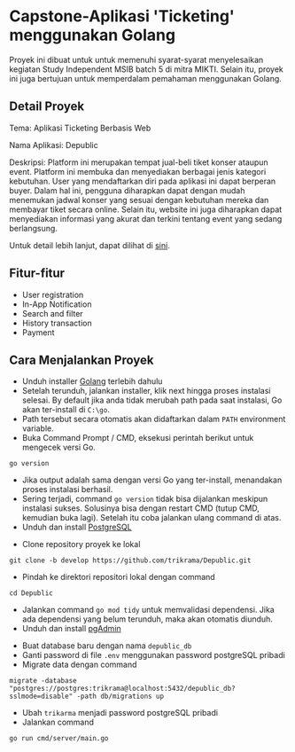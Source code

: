 
# Capstone-Aplikasi 'Ticketing' menggunakan Golang

Proyek ini dibuat untuk untuk memenuhi syarat-syarat menyelesaikan kegiatan Study Independent MSIB batch 5 di mitra MIKTI. Selain itu, proyek ini juga bertujuan untuk memperdalam pemahaman menggunakan Golang.

## Detail Proyek
Tema: 
Aplikasi Ticketing Berbasis Web

Nama Aplikasi: 
Depublic

Deskripsi:
Platform ini merupakan tempat jual-beli tiket konser ataupun event. Platform ini membuka dan menyediakan berbagai jenis kategori kebutuhan. User yang mendaftarkan diri pada aplikasi ini dapat berperan buyer. Dalam hal ini, pengguna diharapkan dapat dengan mudah menemukan jadwal konser yang sesuai dengan kebutuhan mereka dan membayar tiket secara online. Selain itu, website ini juga diharapkan dapat menyediakan informasi yang akurat dan terkini tentang event yang sedang berlangsung.

Untuk detail lebih lanjut, dapat dilihat di [sini](https://docs.google.com/presentation/d/1vvOwCKjysLxORL7GOtOJbgiW3XAVuYsRK0ccUa8VOzA/edit#slide=id.g248d5834739_0_47).
## Fitur-fitur

- User registration
- In-App Notification
- Search and filter
- History transaction
- Payment

## Cara Menjalankan Proyek

- Unduh installer [Golang](https://golang.org/dl/) terlebih dahulu
- Setelah terunduh, jalankan installer, klik next hingga proses instalasi selesai. By default jika anda tidak merubah path pada saat instalasi, Go akan ter-install di ```C:\go```. 
- Path tersebut secara otomatis akan didaftarkan dalam ```PATH``` environment variable.
- Buka Command Prompt / CMD, eksekusi perintah berikut untuk mengecek versi Go.
```
go version
```
- Jika output adalah sama dengan versi Go yang ter-install, menandakan proses instalasi berhasil.
- Sering terjadi, command ```go version``` tidak bisa dijalankan meskipun instalasi sukses. Solusinya bisa dengan restart CMD (tutup CMD, kemudian buka lagi). Setelah itu coba jalankan ulang command di atas.
- Unduh dan install [PostgreSQL](https://www.postgresql.org/download/)
* Clone repository proyek ke lokal
```
git clone -b develop https://github.com/trikrama/Depublic.git
```
- Pindah ke direktori repositori lokal dengan command
```
cd Depublic
```
- Jalankan command ```go mod tidy``` untuk memvalidasi dependensi. Jika ada dependensi yang belum terunduh, maka akan otomatis diunduh.
- Unduh dan install [pgAdmin](https://www.pgadmin.org/download/)
* Buat database baru dengan nama ```depublic_db```
* Ganti password di file ```.env``` menggunakan password postgreSQL pribadi
* Migrate data dengan command
```
migrate -database "postgres://postgres:trikrama@localhost:5432/depublic_db?sslmode=disable" -path db/migrations up
```
- Ubah ```trikarma``` menjadi password postgreSQL pribadi
- Jalankan command
```
go run cmd/server/main.go
```

